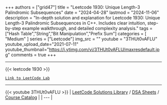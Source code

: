 
+++
authors = ["grid47"]
title = "Leetcode 1930: Unique Length-3 Palindromic Subsequences"
date = "2024-04-28"
lastmod = "2024-11-06"
description = "In-depth solution and explanation for Leetcode 1930: Unique Length-3 Palindromic Subsequences in C++. Includes clear intuition, step-by-step example walkthrough, and detailed complexity analysis."
tags = ["Hash Table","String","Bit Manipulation","Prefix Sum"]
categories = [
    "Medium"
]
series = ["Leetcode"]
img_src = ""
youtube = "3THUt0vAFLU"
youtube_upload_date="2021-07-11"
youtube_thumbnail="https://i.ytimg.com/vi/3THUt0vAFLU/maxresdefault.jpg"
comments = true
+++



---
{{< leetcode 1930 >}}

[`Link to LeetCode Lab`](https://leetcode.com/problems/unique-length-3-palindromic-subsequences/description/)

---
{{< youtube 3THUt0vAFLU >}}
| [LeetCode Solutions Library](https://grid47.xyz/leetcode/) / [DSA Sheets](https://grid47.xyz/sheets/) / [Course Catalog](https://grid47.xyz/courses/) |
| --- |
